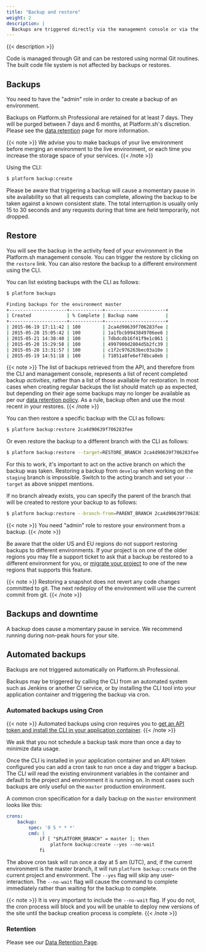 ```yaml
---
title: "Backup and restore"
weight: 2
description: |
  Backups are triggered directly via the management console or via the CLI. The backup creates a complete snapshot of the environment's data. It includes all persistent data from all running services (MySQL, Solr,...) and any files stored on the mounted volumes.
---
```


{{< description >}}

Code is managed through Git and can be restored using normal Git routines. The built code file system is not affected by backups or restores.

## Backups

You need to have the "admin" role in order to create a backup of an environment.

Backups on Platform.sh Professional are retained for at least 7 days. They will be purged between 7 days and 6 months, at Platform.sh's discretion. Please see the [data retention](/security/data-retention.md) page for more information.

{{< note >}}
We advise you to make backups of your live environment before merging an environment to the live environment, or each time you increase the storage space of your services.
{{< /note >}}

Using the CLI:

```bash
$ platform backup:create
```

Please be aware that triggering a backup will cause a momentary pause in site availability so that all requests can complete, allowing the backup to be taken against a known consistent state.  The total interruption is usually only 15 to 30 seconds and any requests during that time are held temporarily, not dropped.

## Restore

You will see the backup in the activity feed of your environment in the Platform.sh management console. You can trigger the restore by clicking on the `restore` link. You can also restore the backup to a different environment using the CLI.

You can list existing backups with the CLI as follows:

```bash
$ platform backups

Finding backups for the environment master
+---------------------+------------+----------------------+
| Created             | % Complete | Backup name          |
+---------------------+------------+----------------------+
| 2015-06-19 17:11:42 | 100        | 2ca4d90639f706283fee |
| 2015-05-28 15:05:42 | 100        | 1a1fbcb9943849706ee6 |
| 2015-05-21 14:38:40 | 100        | 7dbdcdb16f41f9e1c061 |
| 2015-05-20 15:29:58 | 100        | 4997900d2804d5b2fc39 |
| 2015-05-20 13:31:57 | 100        | c1f2c976263bec03a10e |
| 2015-05-19 14:51:18 | 100        | 71051a8fe6ef78bca0eb |
```

{{< note >}}
The list of backups retrieved from the API, and therefore from the CLI and management console, represents a list of recent completed backup *activities*, rather than a list of those available for restoration. In most cases when creating regular backups the list should match up as expected, but depending on their age some backups may no longer be available as per our [data retention policy](https://docs.platform.sh/administration/backup-and-restore.html#restore). As a rule, backup often and use the most recent in your restores.
{{< /note >}}

You can then restore a specific backup with the CLI as follows:

```bash
$ platform backup:restore 2ca4d90639f706283fee
```

Or even restore the backup to a different branch with the CLI as follows:

```bash
$ platform backup:restore --target=RESTORE_BRANCH 2ca4d90639f706283fee
```

For this to work, it's important to act on the active branch on which the backup was taken. Restoring a backup from `develop` when working on the `staging` branch is impossible. Switch to the acting branch and set your `--target` as above snippet mentions.

If no branch already exists, you can specify the parent of the branch that will be created to restore your backup to as follows:

```bash
$ platform backup:restore --branch-from=PARENT_BRANCH 2ca4d90639f706283fee
```

{{< note >}}
You need "admin" role to restore your environment from a backup.
{{< /note >}}

Be aware that the older US and EU regions do not support restoring backups to different environments.  If your project is on one of the older regions you may file a support ticket to ask that a backup be restored to a different environment for you, or [migrate your project](/guides/general/region-migration.md) to one of the new regions that supports this feature.


{{< note >}}
Restoring a snapshot does not revert any code changes committed to git. The next redeploy of the environment will use the current commit from git.
{{< /note >}}

## Backups and downtime

A backup does cause a momentary pause in service. We recommend running during non-peak hours for your site.

## Automated backups

Backups are not triggered automatically on Platform.sh Professional.

Backups may be triggered by calling the CLI from an automated system such as Jenkins or another CI service, or by installing the CLI tool into your application container and triggering the backup via cron.

### Automated backups using Cron

{{< note >}}
Automated backups using cron requires you to [get an API token and install the CLI in your application container](/development/cli/api-tokens.md).
{{< /note >}}

We ask that you not schedule a backup task more than once a day to minimize data usage.

Once the CLI is installed in your application container and an API token configured you can add a cron task to run once a day and trigger a backup.  The CLI will read the existing environment variables in the container and default to the project and environment it is running on. In most cases such backups are only useful on the `master` production environment.

A common cron specification for a daily backup on the `master` environment looks like this:

```yaml
crons:
    backup:
        spec: '0 5 * * *'
        cmd: |
            if [ "$PLATFORM_BRANCH" = master ]; then
                platform backup:create --yes --no-wait
            fi
```

The above cron task will run once a day at 5 am (UTC), and, if the current environment is the master branch, it will run `platform backup:create` on the current project and environment.  The `--yes` flag will skip any user-interaction.  The `--no-wait` flag will cause the command to complete immediately rather than waiting for the backup to complete.

{{< note >}}
It is very important to include the `--no-wait` flag.  If you do not, the cron process will block and you will be unable to deploy new versions of the site until the backup creation process is complete.
{{< /note >}}

### Retention

Please see our [Data Retention Page](/security/data-retention.md).
